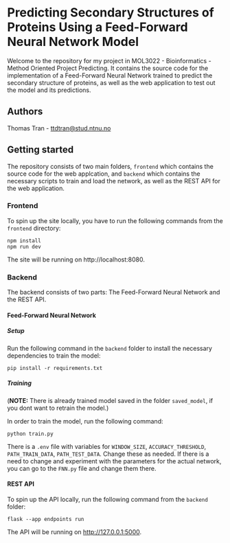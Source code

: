 # Predicting Secondary Structures of Proteins Using a Feed-Forward Neural Network Model
Welcome to the repository for my project in MOL3022 - Bioinformatics - Method Oriented Project Predicting. It contains the source code for the implementation of a Feed-Forward Neural Network trained to predict the secondary structure of proteins, as well as the web application to test out the model and its predictions.

## Authors
Thomas Tran - ttdtran@stud.ntnu.no

## Getting started

The repository consists of two main folders, ```frontend``` which contains the source code for the web applcation, and ```backend``` which contains the necessary scripts to train and load the network, as well as the REST API for the web application. 

### Frontend

To spin up the site locally, you have to run the following commands from the `frontend` directory:

```
npm install
npm run dev
```

The site will be running on http://localhost:8080.

### Backend

The backend consists of two parts: The Feed-Forward Neural Network and the REST API.

#### Feed-Forward Neural Network

##### Setup
Run the following command in the `backend` folder to install the necessary dependencies to train the model:

```pip install -r requirements.txt```

##### Training

(**NOTE:** There is already trained model saved in the folder `saved_model`, if you dont want to retrain the model.)

In order to train the model, run the following command:

```python train.py```

There is a `.env` file with variables for `WINDOW_SIZE`, `ACCURACY_THRESHOLD`, `PATH_TRAIN_DATA`, `PATH_TEST_DATA`. Change these as needed. If there is a need to change and experiment with the parameters for the actual network, you can go to the `FNN.py` file and change them there.

#### REST API

To spin up the API locally, run the following command from the `backend` folder:

`flask --app endpoints run`

The API will be running on http://127.0.0.1:5000.




